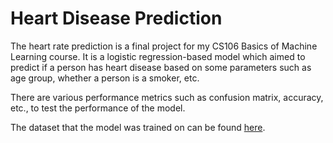 # Heart Disease Prediction

The heart rate prediction is a final project for my CS106 Basics of Machine Learning course. It is a logistic regression-based model which aimed to predict if a person has heart disease based on some parameters such as age group, whether a person is a smoker, etc.

There are various performance metrics such as confusion matrix, accuracy, etc., to test the performance of the model.

The dataset that the model was trained on can be found [here](https://www.kaggle.com/datasets/kamilpytlak/personal-key-indicators-of-heart-disease).

